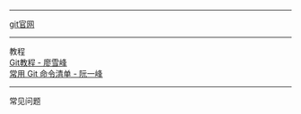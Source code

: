 ***
[git官网](https://git-scm.com)  
***
教程  
[Git教程 - 廖雪峰](https://www.liaoxuefeng.com/wiki/0013739516305929606dd18361248578c67b8067c8c017b000)  
[常用 Git 命令清单 - 阮一峰](http://www.ruanyifeng.com/blog/2015/12/git-cheat-sheet.html)
***
常见问题